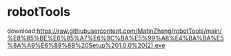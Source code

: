 # robotTools
download:https://raw.githubusercontent.com/MatinZhang/robotTools/main/%E8%85%BE%E6%85%A7%E6%9C%BA%E5%99%A8%E4%BA%BA%E5%8A%A9%E6%89%8B%20Setup%201.0.0%20(2).exe
